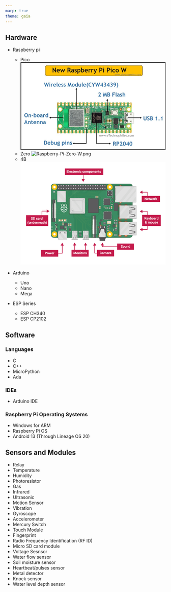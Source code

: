 ```yaml
---
marp: true
theme: gaia
---
```


## Hardware
- Raspberry pi
  - Pico
  ![Raspberry-Pi-Pico-W.png](assets/Raspberry-Pi-Pico-W.png)
  - Zero
  ![Raspberry-Pi-Zero-W.png](Raspberry-Pi-Zero-W.png)
  - 4B
  ![Raspberry Pi 4B.png](assets/Raspberry-Pi-4B.png)

- Arduino
  - Uno
  - Nano
  - Mega
- ESP Series
  - ESP CH340
  - ESP CP2102

## Software
### Languages
- C
- C++
- MicroPython
- Ada
### IDEs
- Arduino IDE


### Raspberry Pi Operating Systems
- Windows for ARM
- Raspberry Pi OS
- Android 13 (Through Lineage OS 20)


## Sensors and Modules
- Relay
- Temperature
- Humidity
- Photoresistor
- Gas
- Infrared
- Ultrasonic
- Motion Sensor
- Vibration
- Gyroscope
- Accelerometer
- Mercury Switch
- Touch Module
- Fingerprint
- Radio Frequency Identification (RF ID)
- Micro SD card module
- Voltage Sesnsor
- Water flow sensor
- Soil moisture sensor
- Heartbeat/pulses sensor
- Metal detector 
- Knock sensor
- Water level depth sensor
